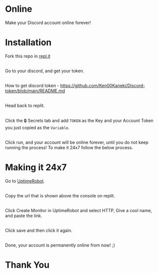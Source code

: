 # Online
Make your Discord account online forever! 

# Installation
Fork this repo in [repl.it](https://replit.com)

<br> Go to your discord, and get your token.

<br> How to get discord token - https://github.com/Ken00Kaneki/Discord-token/blob/main/README.md

<br> Head back to replit.

<br> Click the 🔒 Secrets tab and add `TOKEN` as the Key and your Account Token you just copied as the `Variable`.

<br> Click run, and your account will be online forever, until you do not keep running the process! To make it 24x7 follow the below process.

# Making it 24x7

Go to [UptimeRobot](https://uptimerobot.com).

<br> Copy the url that is shown above the console on replit.

<br> Click Create Monitor in UptimeRobot and select HTTP, Give a cool name, and paste the link.

<br> Click save and then click it again.

<br> Done, your account is permanently online from now! ;)



# Thank You
